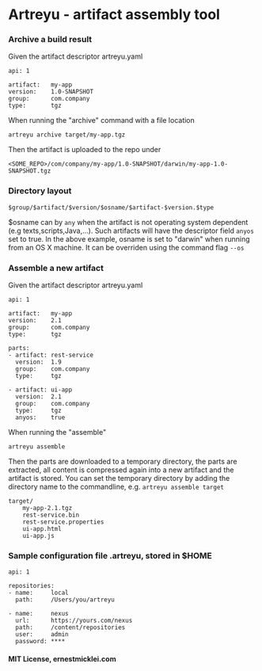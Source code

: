 # Artreyu - artifact assembly tool

### Archive a build result

Given the artifact descriptor artreyu.yaml

	api: 1
		
	artifact: 	my-app
	version: 	1.0-SNAPSHOT
	group: 		com.company
	type: 		tgz
	
When running the "archive" command with a file location
	
	artreyu archive target/my-app.tgz	

Then the artifact is uploaded to the repo under

	<SOME_REPO>/com/company/my-app/1.0-SNAPSHOT/darwin/my-app-1.0-SNAPSHOT.tgz	

### Directory layout

	$group/$artifact/$version/$osname/$artifact-$version.$type


$osname can by `any` when the artifact is not operating system dependent (e.g texts,scripts,Java,...). Such artifacts will have the descriptor field `anyos` set to true. In the above example, osname is set to "darwin" when running from an OS X machine. It can be overriden using the command flag `--os`

### Assemble a new artifact

Given the artifact descriptor artreyu.yaml

	api: 1
		
	artifact: 	my-app
	version: 	2.1
	group: 		com.company
	type: 		tgz
	
	parts:
	- artifact:	rest-service
	  version: 	1.9
	  group: 	com.company
	  type: 	tgz

	- artifact: ui-app
	  version: 	2.1
	  group: 	com.company
	  type:		tgz
	  anyos:    true

When running the "assemble"

	artreyu assemble
	
Then the parts are downloaded to a temporary directory, the parts are extracted, all content is compressed again into a new artifact and the artifact is stored. You can set the temporary directory by adding the directory name to the commandline, e.g. `artreyu assemble target`

	target/
		my-app-2.1.tgz
		rest-service.bin
		rest-service.properties
		ui-app.html
		ui-app.js
	
### Sample configuration file .artreyu, stored in $HOME

	api: 1
	
	repositories:
	- name:		local
	  path:     /Users/you/artreyu	

	- name:		nexus
	  url:		https://yours.com/nexus
	  path:     /content/repositories
	  user: 	admin
	  password:	****  
	
#### MIT License, ernestmicklei.com		  